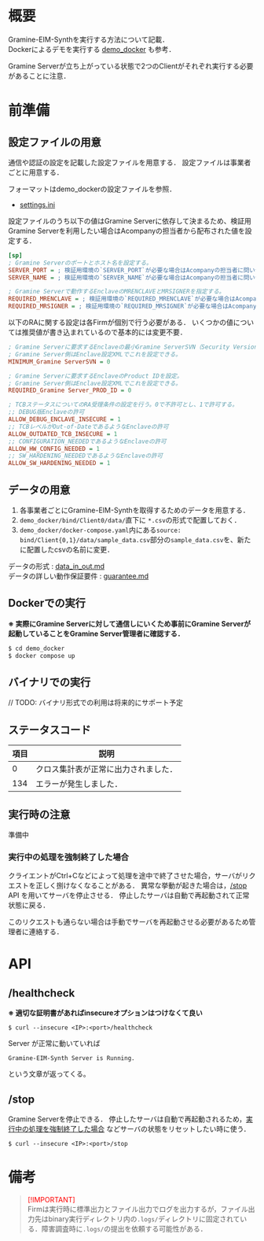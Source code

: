 # 概要
Gramine-EIM-Synthを実行する方法について記載．  
Dockerによるデモを実行する [demo_docker](../demo_docker/README.md) も参考．

Gramine Serverが立ち上がっている状態で2つのClientがそれぞれ実行する必要があることに注意．

# 前準備
## 設定ファイルの用意

通信や認証の設定を記載した設定ファイルを用意する．
設定ファイルは事業者ごとに用意する．

フォーマットはdemo_dockerの設定ファイルを参照．
- [settings.ini](../demo_docker/bind/Client0/settings.ini)

設定ファイルのうち以下の値はGramine Serverに依存して決まるため、検証用Gramine Serverを利用したい場合はAcompanyの担当者から配布された値を設定する．

```ini
[sp]
; Gramine Serverのポートとホスト名を設定する。
SERVER_PORT = ; 検証用環境の`SERVER_PORT`が必要な場合はAcompanyの担当者に問い合わせてください。
SERVER_NAME = ; 検証用環境の`SERVER_NAME`が必要な場合はAcompanyの担当者に問い合わせてください。

; Gramine Serverで動作するEnclaveのMRENCLAVEとMRSIGNERを指定する。
REQUIRED_MRENCLAVE = ; 検証用環境の`REQUIRED_MRENCLAVE`が必要な場合はAcompanyの担当者に問い合わせてください。
REQUIRED_MRSIGNER = ; 検証用環境の`REQUIRED_MRSIGNER`が必要な場合はAcompanyの担当者に問い合わせてください。
```

以下のRAに関する設定は各Firmが個別で行う必要がある．
いくつかの値については推奨値が書き込まれているので基本的には変更不要．
```ini
; Gramine Serverに要求するEnclaveの最小Gramine ServerSVN（Security Version Number）を設定。
; Gramine Server側はEnclave設定XMLでこれを設定できる。
MINIMUM_Gramine ServerSVN = 0

; Gramine Serverに要求するEnclaveのProduct IDを設定。
; Gramine Server側はEnclave設定XMLでこれを設定できる。
REQUIRED_Gramine Server_PROD_ID = 0

; TCBステータスについてのRA受理条件の設定を行う。0で不許可とし、1で許可する。
;; DEBUG版Enclaveの許可
ALLOW_DEBUG_ENCLAVE_INSECURE = 1
;; TCBレベルがOut-of-DateであるようなEnclaveの許可
ALLOW_OUTDATED_TCB_INSECURE = 1
;; CONFIGURATION_NEEDEDであるようなEnclaveの許可
ALLOW_HW_CONFIG_NEEDED = 1
;; SW_HARDENING_NEEDEDであるようなEnclaveの許可
ALLOW_SW_HARDENING_NEEDED = 1
```


## データの用意
1. 各事業者ごとにGramine-EIM-Synthを取得するためのデータを用意する．
2. `demo_docker/bind/Client0/data/`直下に `*.csv`の形式で配置しておく．
3. `demo_docker/docker-compose.yaml`内にある`source: bind/Client{0,1}/data/sample_data.csv`部分の`sample_data.csv`を、新たに配置したcsvの名前に変更．

データの形式 : [data_in_out.md](./data_in_out.md)  
データの詳しい動作保証要件 : [guarantee.md](./guarantee.md)

## Dockerでの実行
**※ 実際にGramine Serverに対して通信しにいくため事前にGramine Serverが起動していることをGramine Server管理者に確認する．**

```bash
$ cd demo_docker
$ docker compose up
```

## バイナリでの実行
// TODO: バイナリ形式での利用は将来的にサポート予定


## ステータスコード

| 項目 | 説明 |
| --- | --- |
| $0$ | クロス集計表が正常に出力されました． |
| $134$ |エラーが発生しました． |

## 実行時の注意
準備中
### 実行中の処理を強制終了した場合
クライエントがCtrl+Cなどによって処理を途中で終了させた場合，サーバがリクエストを正しく捌けなくなることがある．
異常な挙動が起きた場合は，[/stop](#stop) API を用いてサーバを停止させる．
停止したサーバは自動で再起動されて正常状態に戻る．

このリクエストも通らない場合は手動でサーバを再起動させる必要があるため管理者に連絡する．

# API
## /healthcheck
**※ 適切な証明書があればinsecureオプションはつけなくて良い**  
```console
$ curl --insecure <IP>:<port>/healthcheck
```
Server が正常に動いていれば
```
Gramine-EIM-Synth Server is Running.
```
という文章が返ってくる。

## /stop
Gramine Serverを停止できる．
停止したサーバは自動で再起動されるため，[実行中の処理を強制終了した場合](#実行中の処理を強制終了した場合) などサーバの状態をリセットしたい時に使う．
```console
$ curl --insecure <IP>:<port>/stop
```

# 備考
> <font color="Red">[!IMPORTANT]</font>  
> Firmは実行時に標準出力とファイル出力でログを出力するが，ファイル出力先はbinary実行ディレクトリ内の`.logs/`ディレクトリに固定されている．障害調査時に`.logs/`の提出を依頼する可能性がある．
